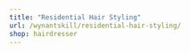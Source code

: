 ```yaml
---
title: "Residential Hair Styling"
url: /wynantskill/residential-hair-styling/
shop: hairdresser
---
```

